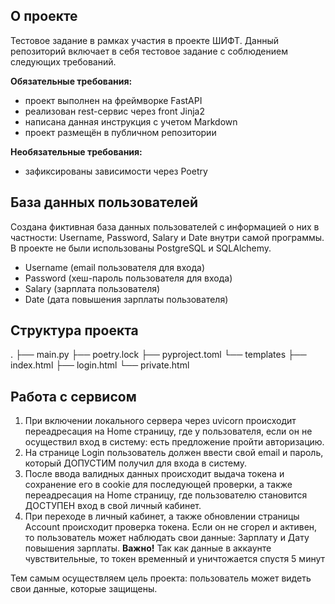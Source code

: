 ## О проекте
Тестовое задание в рамках участия в проекте ШИФТ. Данный репозиторий включает в себя тестовое задание с соблюдением следующих требований. 

**Обязательные требования:**
- проект выполнен на фреймворке FastAPI
- реализован rest-сервис через front Jinja2
- написана данная инструкция с учетом Markdown
- проект размещён в публичном репозитории

**Необязательные требования:**
- зафиксированы зависимости через Poetry

## База данных пользователей
Создана фиктивная база данных пользователей с информацией о них в частности: Username, Password, Salary и Date внутри самой программы. В проекте не были использованы PostgreSQL и SQLAlchemy. 
- Username (email пользователя для входа)
- Password (хеш-пароль пользователя для входа)
- Salary (зарплата пользователя)
- Date (дата повышения зарплаты пользователя)

## Структура проекта
.
├── main.py
├── poetry.lock
├── pyproject.toml
└── templates
   ├── index.html
   ├── login.html
   └── private.html

## Работа с сервисом

 1. При включении локального сервера через uvicorn происходит переадресация на Home страницу, где у пользователя, если он не  осуществил вход в систему: есть предложение пройти авторизацию.
 2. На странице Login пользователь должен ввести свой email и пароль, который ДОПУСТИМ получил для входа в систему.
 3. После ввода валидных данных происходит выдача токена и сохранение его в cookie для последующей проверки, а также переадресация на Home страницу, где пользователю становится ДОСТУПЕН вход в свой личный кабинет.
 4. При переходе в личный кабинет, а также обновлении страницы Account происходит проверка токена. Если он не сгорел и активен, то пользователь может наблюдать свои данные: Зарплату и Дату повышения зарплаты. 
**Важно!**  Так как данные в аккаунте чувствительные, то токен временный и уничтожается спустя 5 минут

Тем самым осуществляем цель проекта: пользователь может видеть свои данные, которые защищены.
